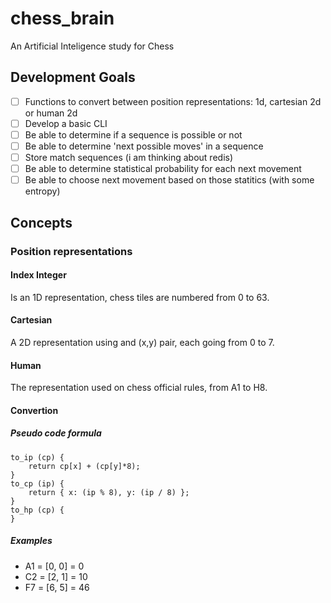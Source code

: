 # chess_brain
An Artificial Inteligence study for Chess

## Development Goals
- [ ] Functions to convert between position representations: 1d, cartesian 2d or human 2d
- [ ] Develop a basic CLI
- [ ] Be able to determine if a sequence is possible or not
- [ ] Be able to determine 'next possible moves' in a sequence
- [ ] Store match sequences (i am thinking about redis)
- [ ] Be able to determine statistical probability for each next movement
- [ ] Be able to choose next movement based on those statitics (with some entropy)

## Concepts
### Position representations
#### Index Integer
Is an 1D representation, chess tiles are numbered from 0 to 63.
#### Cartesian
A 2D representation using and (x,y) pair, each going from 0 to 7.
#### Human
The representation used on chess official rules, from A1 to H8.
#### Convertion
##### Pseudo code formula
```
to_ip (cp) {
    return cp[x] + (cp[y]*8);
}
to_cp (ip) {
    return { x: (ip % 8), y: (ip / 8) };
}
to_hp (cp) {
}
```
##### Examples
- A1 = [0, 0] = 0
- C2 = [2, 1] = 10
- F7 = [6, 5] = 46
